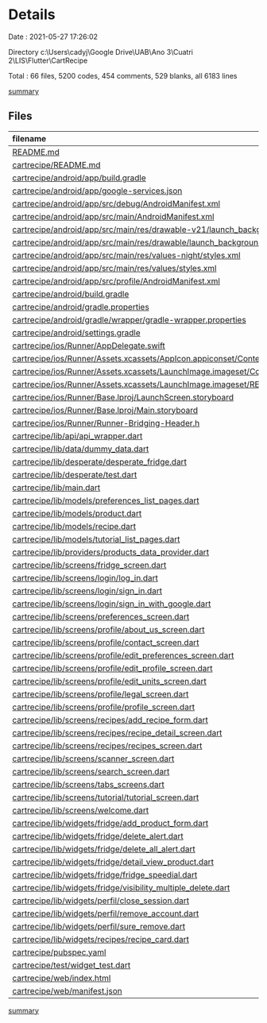 # Details

Date : 2021-05-27 17:26:02

Directory c:\Users\cadyj\Google Drive\UAB\Ano 3\Cuatri 2\LIS\Flutter\CartRecipe

Total : 66 files,  5200 codes, 454 comments, 529 blanks, all 6183 lines

[summary](results.md)

## Files
| filename | language | code | comment | blank | total |
| :--- | :--- | ---: | ---: | ---: | ---: |
| [README.md](/README.md) | Markdown | 2 | 0 | 1 | 3 |
| [cartrecipe/README.md](/cartrecipe/README.md) | Markdown | 10 | 0 | 7 | 17 |
| [cartrecipe/android/app/build.gradle](/cartrecipe/android/app/build.gradle) | Groovy | 49 | 3 | 11 | 63 |
| [cartrecipe/android/app/google-services.json](/cartrecipe/android/app/google-services.json) | JSON | 47 | 0 | 0 | 47 |
| [cartrecipe/android/app/src/debug/AndroidManifest.xml](/cartrecipe/android/app/src/debug/AndroidManifest.xml) | XML | 4 | 3 | 1 | 8 |
| [cartrecipe/android/app/src/main/AndroidManifest.xml](/cartrecipe/android/app/src/main/AndroidManifest.xml) | XML | 32 | 11 | 5 | 48 |
| [cartrecipe/android/app/src/main/res/drawable-v21/launch_background.xml](/cartrecipe/android/app/src/main/res/drawable-v21/launch_background.xml) | XML | 4 | 7 | 2 | 13 |
| [cartrecipe/android/app/src/main/res/drawable/launch_background.xml](/cartrecipe/android/app/src/main/res/drawable/launch_background.xml) | XML | 4 | 7 | 2 | 13 |
| [cartrecipe/android/app/src/main/res/values-night/styles.xml](/cartrecipe/android/app/src/main/res/values-night/styles.xml) | XML | 9 | 9 | 1 | 19 |
| [cartrecipe/android/app/src/main/res/values/styles.xml](/cartrecipe/android/app/src/main/res/values/styles.xml) | XML | 9 | 9 | 1 | 19 |
| [cartrecipe/android/app/src/profile/AndroidManifest.xml](/cartrecipe/android/app/src/profile/AndroidManifest.xml) | XML | 4 | 3 | 1 | 8 |
| [cartrecipe/android/build.gradle](/cartrecipe/android/build.gradle) | Groovy | 28 | 0 | 6 | 34 |
| [cartrecipe/android/gradle.properties](/cartrecipe/android/gradle.properties) | Properties | 3 | 0 | 1 | 4 |
| [cartrecipe/android/gradle/wrapper/gradle-wrapper.properties](/cartrecipe/android/gradle/wrapper/gradle-wrapper.properties) | Properties | 5 | 1 | 1 | 7 |
| [cartrecipe/android/settings.gradle](/cartrecipe/android/settings.gradle) | Groovy | 8 | 0 | 4 | 12 |
| [cartrecipe/ios/Runner/AppDelegate.swift](/cartrecipe/ios/Runner/AppDelegate.swift) | Swift | 12 | 0 | 2 | 14 |
| [cartrecipe/ios/Runner/Assets.xcassets/AppIcon.appiconset/Contents.json](/cartrecipe/ios/Runner/Assets.xcassets/AppIcon.appiconset/Contents.json) | JSON | 122 | 0 | 1 | 123 |
| [cartrecipe/ios/Runner/Assets.xcassets/LaunchImage.imageset/Contents.json](/cartrecipe/ios/Runner/Assets.xcassets/LaunchImage.imageset/Contents.json) | JSON | 23 | 0 | 1 | 24 |
| [cartrecipe/ios/Runner/Assets.xcassets/LaunchImage.imageset/README.md](/cartrecipe/ios/Runner/Assets.xcassets/LaunchImage.imageset/README.md) | Markdown | 3 | 0 | 2 | 5 |
| [cartrecipe/ios/Runner/Base.lproj/LaunchScreen.storyboard](/cartrecipe/ios/Runner/Base.lproj/LaunchScreen.storyboard) | XML | 36 | 1 | 1 | 38 |
| [cartrecipe/ios/Runner/Base.lproj/Main.storyboard](/cartrecipe/ios/Runner/Base.lproj/Main.storyboard) | XML | 25 | 1 | 1 | 27 |
| [cartrecipe/ios/Runner/Runner-Bridging-Header.h](/cartrecipe/ios/Runner/Runner-Bridging-Header.h) | C++ | 1 | 0 | 1 | 2 |
| [cartrecipe/lib/api/api_wrapper.dart](/cartrecipe/lib/api/api_wrapper.dart) | Dart | 425 | 36 | 80 | 541 |
| [cartrecipe/lib/data/dummy_data.dart](/cartrecipe/lib/data/dummy_data.dart) | Dart | 0 | 16 | 3 | 19 |
| [cartrecipe/lib/desperate/desperate_fridge.dart](/cartrecipe/lib/desperate/desperate_fridge.dart) | Dart | 266 | 39 | 27 | 332 |
| [cartrecipe/lib/desperate/test.dart](/cartrecipe/lib/desperate/test.dart) | Dart | 0 | 0 | 1 | 1 |
| [cartrecipe/lib/main.dart](/cartrecipe/lib/main.dart) | Dart | 48 | 2 | 8 | 58 |
| [cartrecipe/lib/models/preferences_list_pages.dart](/cartrecipe/lib/models/preferences_list_pages.dart) | Dart | 22 | 0 | 3 | 25 |
| [cartrecipe/lib/models/product.dart](/cartrecipe/lib/models/product.dart) | Dart | 107 | 2 | 17 | 126 |
| [cartrecipe/lib/models/recipe.dart](/cartrecipe/lib/models/recipe.dart) | Dart | 76 | 0 | 7 | 83 |
| [cartrecipe/lib/models/tutorial_list_pages.dart](/cartrecipe/lib/models/tutorial_list_pages.dart) | Dart | 29 | 0 | 3 | 32 |
| [cartrecipe/lib/providers/products_data_provider.dart](/cartrecipe/lib/providers/products_data_provider.dart) | Dart | 62 | 4 | 17 | 83 |
| [cartrecipe/lib/screens/fridge_screen.dart](/cartrecipe/lib/screens/fridge_screen.dart) | Dart | 230 | 10 | 26 | 266 |
| [cartrecipe/lib/screens/login/log_in.dart](/cartrecipe/lib/screens/login/log_in.dart) | Dart | 146 | 8 | 13 | 167 |
| [cartrecipe/lib/screens/login/sign_in.dart](/cartrecipe/lib/screens/login/sign_in.dart) | Dart | 227 | 8 | 15 | 250 |
| [cartrecipe/lib/screens/login/sign_in_with_google.dart](/cartrecipe/lib/screens/login/sign_in_with_google.dart) | Dart | 252 | 13 | 16 | 281 |
| [cartrecipe/lib/screens/preferences_screen.dart](/cartrecipe/lib/screens/preferences_screen.dart) | Dart | 405 | 2 | 14 | 421 |
| [cartrecipe/lib/screens/profile/about_us_screen.dart](/cartrecipe/lib/screens/profile/about_us_screen.dart) | Dart | 19 | 0 | 2 | 21 |
| [cartrecipe/lib/screens/profile/contact_screen.dart](/cartrecipe/lib/screens/profile/contact_screen.dart) | Dart | 19 | 0 | 2 | 21 |
| [cartrecipe/lib/screens/profile/edit_preferences_screen.dart](/cartrecipe/lib/screens/profile/edit_preferences_screen.dart) | Dart | 29 | 0 | 2 | 31 |
| [cartrecipe/lib/screens/profile/edit_profile_screen.dart](/cartrecipe/lib/screens/profile/edit_profile_screen.dart) | Dart | 206 | 5 | 19 | 230 |
| [cartrecipe/lib/screens/profile/edit_units_screen.dart](/cartrecipe/lib/screens/profile/edit_units_screen.dart) | Dart | 28 | 0 | 1 | 29 |
| [cartrecipe/lib/screens/profile/legal_screen.dart](/cartrecipe/lib/screens/profile/legal_screen.dart) | Dart | 29 | 0 | 2 | 31 |
| [cartrecipe/lib/screens/profile/profile_screen.dart](/cartrecipe/lib/screens/profile/profile_screen.dart) | Dart | 177 | 0 | 10 | 187 |
| [cartrecipe/lib/screens/recipes/add_recipe_form.dart](/cartrecipe/lib/screens/recipes/add_recipe_form.dart) | Dart | 144 | 17 | 10 | 171 |
| [cartrecipe/lib/screens/recipes/recipe_detail_screen.dart](/cartrecipe/lib/screens/recipes/recipe_detail_screen.dart) | Dart | 440 | 65 | 28 | 533 |
| [cartrecipe/lib/screens/recipes/recipes_screen.dart](/cartrecipe/lib/screens/recipes/recipes_screen.dart) | Dart | 44 | 0 | 6 | 50 |
| [cartrecipe/lib/screens/scanner_screen.dart](/cartrecipe/lib/screens/scanner_screen.dart) | Dart | 80 | 33 | 19 | 132 |
| [cartrecipe/lib/screens/search_screen.dart](/cartrecipe/lib/screens/search_screen.dart) | Dart | 90 | 0 | 7 | 97 |
| [cartrecipe/lib/screens/tabs_screens.dart](/cartrecipe/lib/screens/tabs_screens.dart) | Dart | 98 | 12 | 13 | 123 |
| [cartrecipe/lib/screens/tutorial/tutorial_screen.dart](/cartrecipe/lib/screens/tutorial/tutorial_screen.dart) | Dart | 117 | 2 | 7 | 126 |
| [cartrecipe/lib/screens/welcome.dart](/cartrecipe/lib/screens/welcome.dart) | Dart | 72 | 2 | 4 | 78 |
| [cartrecipe/lib/widgets/fridge/add_product_form.dart](/cartrecipe/lib/widgets/fridge/add_product_form.dart) | Dart | 69 | 29 | 8 | 106 |
| [cartrecipe/lib/widgets/fridge/delete_alert.dart](/cartrecipe/lib/widgets/fridge/delete_alert.dart) | Dart | 45 | 2 | 8 | 55 |
| [cartrecipe/lib/widgets/fridge/delete_all_alert.dart](/cartrecipe/lib/widgets/fridge/delete_all_alert.dart) | Dart | 42 | 4 | 5 | 51 |
| [cartrecipe/lib/widgets/fridge/detail_view_product.dart](/cartrecipe/lib/widgets/fridge/detail_view_product.dart) | Dart | 176 | 3 | 8 | 187 |
| [cartrecipe/lib/widgets/fridge/fridge_speedial.dart](/cartrecipe/lib/widgets/fridge/fridge_speedial.dart) | Dart | 72 | 1 | 8 | 81 |
| [cartrecipe/lib/widgets/fridge/visibility_multiple_delete.dart](/cartrecipe/lib/widgets/fridge/visibility_multiple_delete.dart) | Dart | 68 | 1 | 11 | 80 |
| [cartrecipe/lib/widgets/perfil/close_session.dart](/cartrecipe/lib/widgets/perfil/close_session.dart) | Dart | 41 | 3 | 5 | 49 |
| [cartrecipe/lib/widgets/perfil/remove_account.dart](/cartrecipe/lib/widgets/perfil/remove_account.dart) | Dart | 78 | 2 | 5 | 85 |
| [cartrecipe/lib/widgets/perfil/sure_remove.dart](/cartrecipe/lib/widgets/perfil/sure_remove.dart) | Dart | 46 | 2 | 8 | 56 |
| [cartrecipe/lib/widgets/recipes/recipe_card.dart](/cartrecipe/lib/widgets/recipes/recipe_card.dart) | Dart | 139 | 8 | 4 | 151 |
| [cartrecipe/pubspec.yaml](/cartrecipe/pubspec.yaml) | YAML | 35 | 42 | 11 | 88 |
| [cartrecipe/test/widget_test.dart](/cartrecipe/test/widget_test.dart) | Dart | 13 | 11 | 7 | 31 |
| [cartrecipe/web/index.html](/cartrecipe/web/index.html) | HTML | 26 | 15 | 5 | 46 |
| [cartrecipe/web/manifest.json](/cartrecipe/web/manifest.json) | JSON | 23 | 0 | 1 | 24 |

[summary](results.md)
